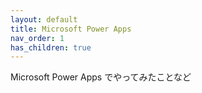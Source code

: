 ```yaml
---
layout: default
title: Microsoft Power Apps
nav_order: 1
has_children: true
---
```

Microsoft Power Apps でやってみたことなど
